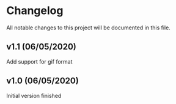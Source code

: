 
# Changelog

All notable changes to this project will be documented in this file.


## v1.1 (06/05/2020)

Add support for gif format


## v1.0 (06/05/2020)

Initial version finished
